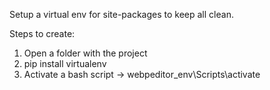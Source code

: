 Setup a virtual env for site-packages to keep all clean.

Steps to create:
1) Open a folder with the project
2) pip install virtualenv
3) Activate a bash script -> webpeditor_env\Scripts\activate
